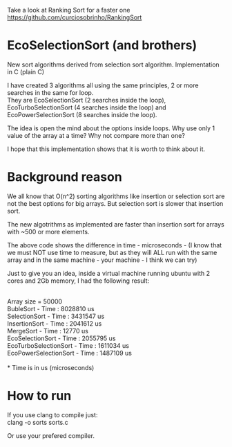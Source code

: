 Take a look at Ranking Sort for a faster one
https://github.com/curciosobrinho/RankingSort


# EcoSelectionSort (and brothers)
New sort algorithms derived from selection sort algorithm. Implementation in C (plain C)

I have created 3 algorithms all using the same principles, 2 or more searches in the same for loop.<br>
They are EcoSelectionSort (2 searches inside the loop), EcoTurboSelectionSort (4 searches inside the loop) and EcoPowerSelectionSort (8 searches inside the loop).

The idea is open the mind about the options inside loops.
Why use only 1 value of the array at a time? Why not compare more than one?

I hope that this implementation shows that it is worth to think about it.

# Background reason
We all know that O(n^2) sorting algorithms like insertion or selection sort are not the best options for big arrays.
But selection sort is slower that insertion sort.

The new algotrithms as implemented are faster than insertion sort for arrays with ~500 or more elements.

The above code shows the difference in time  - microseconds - (I know that we must NOT use time to measure, but as they will ALL run with the same array and in the same machine  - your machine - I think we can try)

Just to give you an idea, inside a virtual machine running ubuntu with 2 cores and 2Gb memory, I had the following result:<br>

<br>
Array size = 50000<br>
BubleSort - Time : 8028810 us<br>
SelectionSort - Time : 3431547 us<br>
InsertionSort - Time : 2041612 us<br>
MergeSort -  Time :  12770 us<br>
EcoSelectionSort - Time : 2055795 us<br>
EcoTurboSelectionSort - Time : 1611034 us<br>
EcoPowerSelectionSort - Time : 1487109 us<br>
<br>
* Time is in us (microseconds)<br>

# How to run
If you use clang to compile just:<br>
clang -o sorts sorts.c

Or use your prefered compiler.
